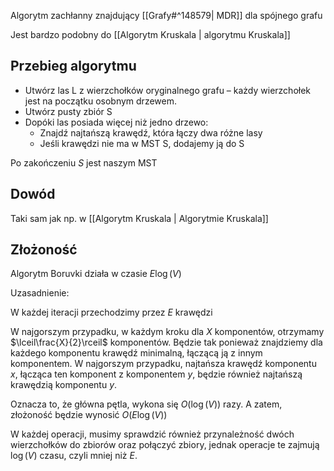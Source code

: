 Algorytm zachłanny znajdujący [[Grafy#^148579| MDR]] dla spójnego grafu

Jest bardzo podobny do [[Algorytm Kruskala | algorytmu Kruskala]]

## Przebieg algorytmu
-   Utwórz las L z wierzchołków oryginalnego grafu – każdy wierzchołek jest na początku osobnym drzewem.
- Utwórz pusty zbiór S
- Dopóki las posiada więcej niż jedno drzewo:
	- Znajdź najtańszą krawędź, która łączy dwa różne lasy
	- Jeśli krawędzi nie ma w MST S, dodajemy ją do S

Po zakończeniu $S$ jest naszym MST

## Dowód

Taki sam jak np. w [[Algorytm Kruskala | Algorytmie Kruskala]]

## Złożoność

Algorytm Boruvki działa w czasie $E\log(V)$

Uzasadnienie:

W każdej iteracji przechodzimy przez $E$ krawędzi

W najgorszym przypadku, w każdym kroku dla $X$ komponentów, otrzymamy $\lceil\frac{X}{2}\rceil$ komponentów.
Będzie tak ponieważ znajdziemy dla każdego komponentu krawędź minimalną, łączącą ją z innym komponentem. W najgorszym przypadku, najtańsza krawędź komponentu $x$, łącząca ten komponent z komponentem $y$, będzie również najtańszą krawędzią komponentu $y$. 

Oznacza to, że główna pętla, wykona się $O(\log(V))$ razy. A zatem, złożoność będzie wynosić $O(E\log(V))$

W każdej operacji, musimy sprawdzić również przynależność dwóch wierzchołków do zbiorów oraz połączyć zbiory, jednak operacje te zajmują $\log(V)$ czasu, czyli mniej niż $E$.